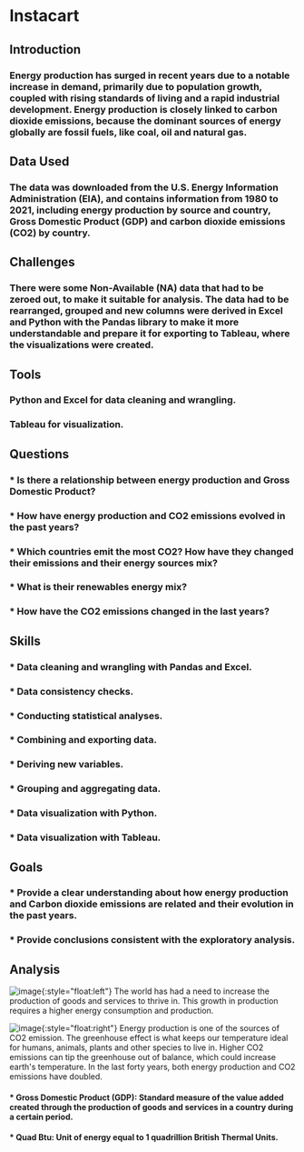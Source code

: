 # Instacart

## Introduction
### Energy production has surged in recent years due to a notable increase in demand, primarily due to population growth, coupled with rising standards of living and a rapid industrial development. Energy production is closely linked to carbon dioxide emissions, because the dominant sources of energy globally are fossil fuels, like coal, oil and natural gas.

## Data Used
### The data was downloaded from the U.S. Energy Information Administration (EIA), and contains information from 1980 to 2021, including energy production by source and country, Gross Domestic Product (GDP) and carbon dioxide emissions (CO2) by country.

## Challenges
### There were some Non-Available (NA) data that had to be zeroed out, to make it suitable for analysis. The data had to be rearranged, grouped and new columns were derived in Excel and Python with the Pandas library to make it more understandable and prepare it for exporting to Tableau, where the visualizations were created.

## Tools
### Python and Excel for data cleaning and wrangling.
### Tableau for visualization.

## Questions
### * Is there a relationship between energy production and Gross Domestic Product?
### * How have energy production and CO2 emissions evolved in the past years?
### * Which countries emit the most CO2? How have they changed their emissions and their energy sources mix?
### * What is their renewables energy mix?
### * How have the CO2 emissions changed in the last years?

## Skills
### * Data cleaning and wrangling with Pandas and Excel.
### * Data consistency checks.
### * Conducting statistical analyses.
### * Combining and exporting data.
### * Deriving new variables.
### * Grouping and aggregating data.
### * Data visualization with Python.
### * Data visualization with Tableau.

## Goals
### * Provide a clear understanding about how energy production and Carbon dioxide emissions are related and their evolution in the past years.
### * Provide conclusions consistent with the exploratory analysis.

## Analysis

![image](https://github.com/jaimesuarezdata/Instacart/assets/92610397/198faad4-55b0-484d-b8f8-4e2de873b242){:style="float:left"}
The world has had a need to increase the production of goods and services to thrive in. This growth in production requires a higher energy consumption and production.

![image](https://github.com/jaimesuarezdata/Instacart/assets/92610397/208176d5-da43-414a-a9b8-f4fab46c816a){:style="float:right"}
Energy production is one of the sources of CO2 emission. The greenhouse effect is what keeps our temperature ideal for humans, animals, plants and other species to live in. Higher CO2 emissions can tip the greenhouse out of balance, which could increase earth's temperature. In the last forty years, both energy production and CO2 emissions have doubled.
#### * Gross Domestic Product (GDP): Standard measure of the value added created through the production of goods and services in a country during a certain period.
#### * Quad Btu: Unit of energy equal to 1 quadrillion British Thermal Units.




